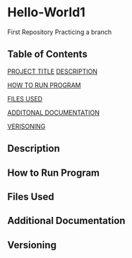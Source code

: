 # Hello-World1
First Repository
Practicing a branch

## Table of Contents
[PROJECT TITLE](https://github.com/SJerden/Hello-World1/blob/main/README.md#table-of-contents)
[DESCRIPTION](https://github.com/SJerden/Hello-World1/blob/main/README.md#description)

[HOW TO RUN PROGRAM](https://github.com/SJerden/Hello-World1/blob/main/README.md#how-to-run-program)

[FILES USED](https://github.com/SJerden/Hello-World1/blob/main/README.md#files-used)

[ADDITONAL DOCUMENTATION](https://github.com/SJerden/Hello-World1/blob/main/README.md#additional-documentation)

[VERISONING](https://github.com/SJerden/Hello-World1/blob/main/README.md#versioning)

## Description 

## How to Run Program

## Files Used

## Additional Documentation 

## Versioning 
